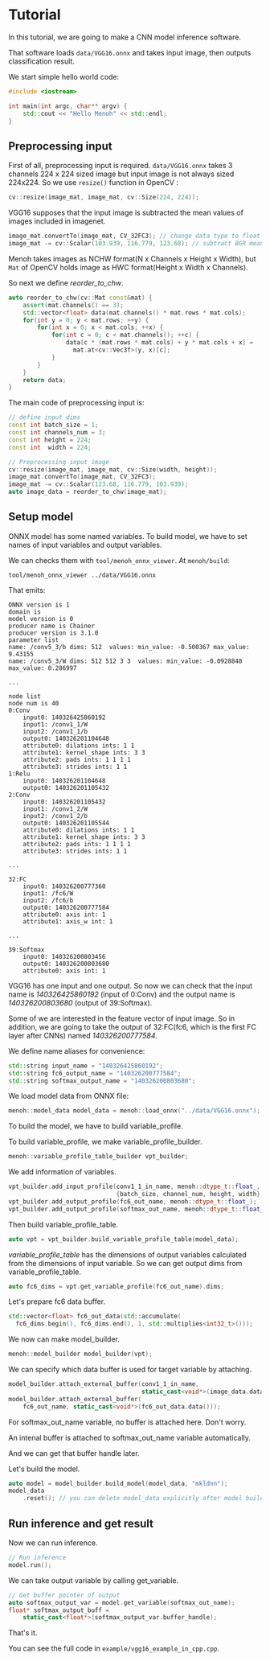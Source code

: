 # Tutorial

In this tutorial, we are going to make a CNN model inference software.

That software loads `data/VGG16.onnx` and takes input image, then outputs classification result.

We start simple hello world code:

```cpp
#include <iostream>

int main(int argc, char** argv) {
    std::cout << "Hello Menoh" << std::endl;
}
```

## Preprocessing input

First of all, preprocessing input is required. `data/VGG16.onnx` takes 3 channels 224 x 224 sized image but input image
is not always sized 224x224. So we use `resize()` function in OpenCV :

```cpp
cv::resize(image_mat, image_mat, cv::Size(224, 224));
```

VGG16 supposes that the input image is subtracted the mean values of images included in imagenet.

```cpp
image_mat.convertTo(image_mat, CV_32FC3); // change data type to float
image_mat -= cv::Scalar(103.939, 116.779, 123.68); // subtract BGR mean
```

Menoh takes images as NCHW format(N x Channels x Height x Width), but `Mat` of OpenCV holds image as HWC format(Height x Width x Channels).

So next we define *reorder_to_chw*.

```cpp
auto reorder_to_chw(cv::Mat const&mat) {
    assert(mat.channels() == 3);
    std::vector<float> data(mat.channels() * mat.rows * mat.cols);
    for(int y = 0; y < mat.rows; ++y) {
        for(int x = 0; x < mat.cols; ++x) {
            for(int c = 0; c < mat.channels(); ++c) {
                data[c * (mat.rows * mat.cols) + y * mat.cols + x] =
                  mat.at<cv::Vec3f>(y, x)[c];
            }
        }
    }
    return data;
}
```

The main code of preprocessing input is:

```cpp
// define input dims
const int batch_size = 1;
const int channels_num = 3;
const int height = 224;
const int  width = 224;

// Preprocessing input image
cv::resize(image_mat, image_mat, cv::Size(width, height));
image_mat.convertTo(image_mat, CV_32FC3);
image_mat -= cv::Scalar(123.68, 116.779, 103.939);
auto image_data = reorder_to_chw(image_mat);
```

## Setup model
ONNX model has some named variables. To build model, we have to set names of input variables and output variables.

We can checks them with `tool/menoh_onnx_viewer`. At `menoh/build`:

```
tool/menoh_onnx_viewer ../data/VGG16.onnx
```

That emits:

```
ONNX version is 1
domain is 
model version is 0
producer name is Chainer
producer version is 3.1.0
parameter list
name: /conv5_3/b dims: 512  values: min_value: -0.500367 max_value: 9.43155 
name: /conv5_3/W dims: 512 512 3 3  values: min_value: -0.0928848 max_value: 0.286997 

...

node list
node num is 40
0:Conv
	input0: 140326425860192
	input1: /conv1_1/W
	input2: /conv1_1/b
	output0: 140326201104648
	attribute0: dilations ints: 1 1 
	attribute1: kernel_shape ints: 3 3 
	attribute2: pads ints: 1 1 1 1 
	attribute3: strides ints: 1 1 
1:Relu
	input0: 140326201104648
	output0: 140326201105432
2:Conv
	input0: 140326201105432
	input1: /conv1_2/W
	input2: /conv1_2/b
	output0: 140326201105544
	attribute0: dilations ints: 1 1 
	attribute1: kernel_shape ints: 3 3 
	attribute2: pads ints: 1 1 1 1 
	attribute3: strides ints: 1 1 

...

32:FC
	input0: 140326200777360
	input1: /fc6/W
	input2: /fc6/b
	output0: 140326200777584
	attribute0: axis int: 1
	attribute1: axis_w int: 1

...

39:Softmax
	input0: 140326200803456
	output0: 140326200803680
	attribute0: axis int: 1
```

VGG16 has one input and one output. So now we can check that the input name is *140326425860192* (input of 0:Conv) and the output name is *140326200803680* (output of 39:Softmax).

Some of we are interested in the feature vector of input image. So in addition, we are going to take the output of 32:FC(fc6, which is the first FC layer after CNNs) named *140326200777584*.

We define name aliases for convenience:

```cpp
std::string input_name = "140326425860192";
std::string fc6_output_name = "140326200777584";
std::string softmax_output_name = "140326200803680";
```

We load model data from ONNX file:

```cpp
menoh::model_data model_data = menoh::load_onnx("../data/VGG16.onnx");
```

To build the model, we have to build variable_profile.

To build variable_profile, we make variable_profile_builder.

```cpp
menoh::variable_profile_table_builder vpt_builder;
```

We add information of variables.

```cpp
vpt_builder.add_input_profile(conv1_1_in_name, menoh::dtype_t::float_,
                              {batch_size, channel_num, height, width});
vpt_builder.add_output_profile(fc6_out_name, menoh::dtype_t::float_);
vpt_builder.add_output_profile(softmax_out_name, menoh::dtype_t::float_);
```

Then build variable_profile_table.

```cpp
auto vpt = vpt_builder.build_variable_profile_table(model_data);
```

*variable_profile_table* has the dimensions of output variables calculated from the dimensions of input variable.
So we can get output dims from variable_profile_table.

```cpp
auto fc6_dims = vpt.get_variable_profile(fc6_out_name).dims;
```

Let's prepare fc6 data buffer.

```cpp
std::vector<float> fc6_out_data(std::accumulate(
  fc6_dims.begin(), fc6_dims.end(), 1, std::multiplies<int32_t>()));
```

We now can make model_builder.

```cpp
menoh::model_builder model_builder(vpt);
```

We can specify which data buffer is used for target variable by attaching.

```cpp
model_builder.attach_external_buffer(conv1_1_in_name,
                                     static_cast<void*>(image_data.data()));
model_builder.attach_external_buffer(
    fc6_out_name, static_cast<void*>(fc6_out_data.data()));
```

For softmax_out_name variable, no buffer is attached here. Don't worry.

An intenal buffer is attached to softmax_out_name variable automatically.

And we can get that buffer handle later.

Let's build the model.

```cpp
auto model = model_builder.build_model(model_data, "mkldnn");
model_data
    .reset(); // you can delete model_data explicitly after model building
```


## Run inference and get result

Now we can run inference.

```cpp
// Run inference
model.run();
```

We can take output variable by calling get_variable.

```cpp
// Get buffer pointer of output
auto softmax_output_var = model.get_variable(softmax_out_name);
float* softmax_output_buff =
    static_cast<float*>(softmax_output_var.buffer_handle);
```

That's it.

You can see the full code in `example/vgg16_example_in_cpp.cpp`.
